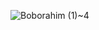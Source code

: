 ![Boborahim (1)~4](https://github.com/BoborahimAlisherovich/BoborahimAlisherovich/assets/157810653/3723fcac-fb28-4f86-8246-54fc9ee9308b)
